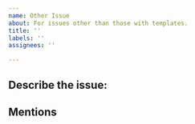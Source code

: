 ```yaml
---
name: Other Issue
about: For issues other than those with templates.
title: ''
labels: ''
assignees: ''

---
```


Describe the issue:
-

Mentions
-
